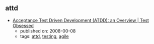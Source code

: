 attd
---
* [Acceptance Test Driven Development (ATDD): an Overview  |  Test Obsessed](http://testobsessed.com/2008/12/acceptance-test-driven-development-atdd-an-overview/)
    * published on: 2008-00-08
    * tags: [attd](../tags/attd.md), [testing](../tags/testing.md), [agile](../tags/agile.md)
